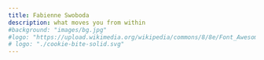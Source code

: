 ```yaml
---
title: Fabienne Swoboda
description: what moves you from within
#background: "images/bg.jpg"
#logo: "https://upload.wikimedia.org/wikipedia/commons/8/8e/Font_Awesome_5_regular_gem.svg"
# logo: "./cookie-bite-solid.svg"
---
```

